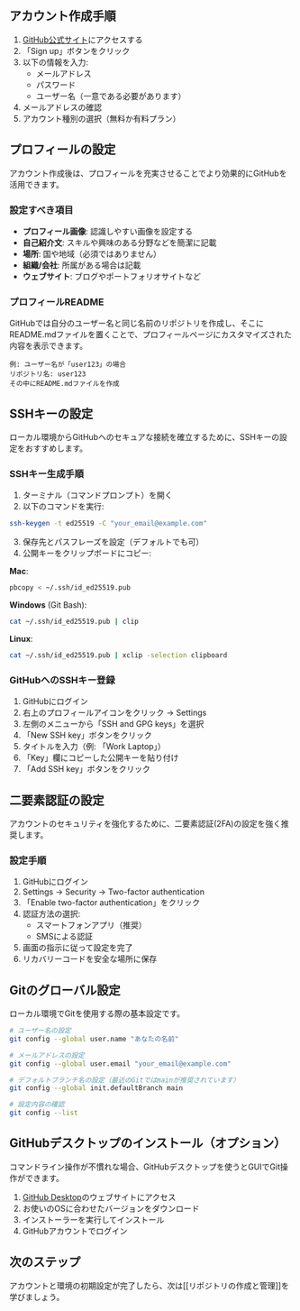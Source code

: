 ## アカウント作成手順

1. [GitHub公式サイト](https://github.com/)にアクセスする
2. 「Sign up」ボタンをクリック
3. 以下の情報を入力:
    - メールアドレス
    - パスワード
    - ユーザー名（一意である必要があります）
4. メールアドレスの確認
5. アカウント種別の選択（無料か有料プラン）

## プロフィールの設定

アカウント作成後は、プロフィールを充実させることでより効果的にGitHubを活用できます。

### 設定すべき項目

- **プロフィール画像**: 認識しやすい画像を設定する
- **自己紹介文**: スキルや興味のある分野などを簡潔に記載
- **場所**: 国や地域（必須ではありません）
- **組織/会社**: 所属がある場合は記載
- **ウェブサイト**: ブログやポートフォリオサイトなど

### プロフィールREADME

GitHubでは自分のユーザー名と同じ名前のリポジトリを作成し、そこにREADME.mdファイルを置くことで、プロフィールページにカスタマイズされた内容を表示できます。

```
例: ユーザー名が「user123」の場合
リポジトリ名: user123
その中にREADME.mdファイルを作成
```

## SSHキーの設定

ローカル環境からGitHubへのセキュアな接続を確立するために、SSHキーの設定をおすすめします。

### SSHキー生成手順

1. ターミナル（コマンドプロンプト）を開く
2. 以下のコマンドを実行:

```bash
ssh-keygen -t ed25519 -C "your_email@example.com"
```

3. 保存先とパスフレーズを設定（デフォルトでも可）
4. 公開キーをクリップボードにコピー:

**Mac**:

```bash
pbcopy < ~/.ssh/id_ed25519.pub
```

**Windows** (Git Bash):

```bash
cat ~/.ssh/id_ed25519.pub | clip
```

**Linux**:

```bash
cat ~/.ssh/id_ed25519.pub | xclip -selection clipboard
```

### GitHubへのSSHキー登録

1. GitHubにログイン
2. 右上のプロフィールアイコンをクリック → Settings
3. 左側のメニューから「SSH and GPG keys」を選択
4. 「New SSH key」ボタンをクリック
5. タイトルを入力（例: 「Work Laptop」）
6. 「Key」欄にコピーした公開キーを貼り付け
7. 「Add SSH key」ボタンをクリック

## 二要素認証の設定

アカウントのセキュリティを強化するために、二要素認証(2FA)の設定を強く推奨します。

### 設定手順

1. GitHubにログイン
2. Settings → Security → Two-factor authentication
3. 「Enable two-factor authentication」をクリック
4. 認証方法の選択:
    - スマートフォンアプリ（推奨）
    - SMSによる認証
5. 画面の指示に従って設定を完了
6. リカバリーコードを安全な場所に保存

## Gitのグローバル設定

ローカル環境でGitを使用する際の基本設定です。

```bash
# ユーザー名の設定
git config --global user.name "あなたの名前"

# メールアドレスの設定
git config --global user.email "your_email@example.com"

# デフォルトブランチ名の設定（最近のGitではmainが推奨されています）
git config --global init.defaultBranch main

# 設定内容の確認
git config --list
```

## GitHubデスクトップのインストール（オプション）

コマンドライン操作が不慣れな場合、GitHubデスクトップを使うとGUIでGit操作ができます。

1. [GitHub Desktop](https://desktop.github.com/)のウェブサイトにアクセス
2. お使いのOSに合わせたバージョンをダウンロード
3. インストーラーを実行してインストール
4. GitHubアカウントでログイン

## 次のステップ

アカウントと環境の初期設定が完了したら、次は[[リポジトリの作成と管理]]を学びましょう。